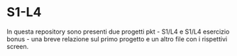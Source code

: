 # S1-L4
In questa repository sono presenti due progetti pkt - S1/L4 e S1/L4 esercizio bonus - una breve relazione sul primo progetto e un altro file con i rispettivi screen. 
